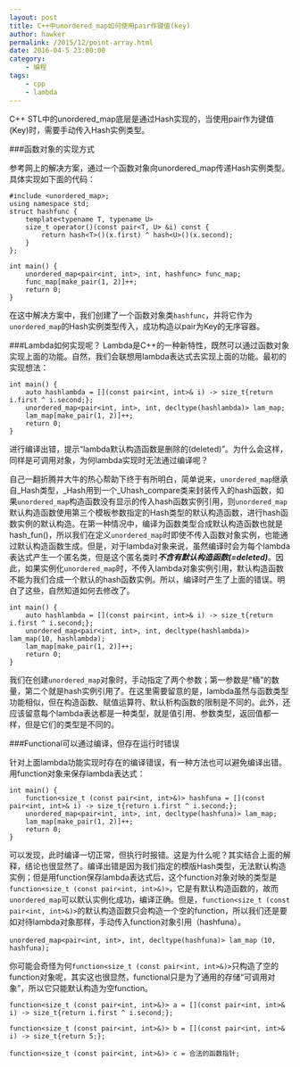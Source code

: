 ```yaml
---
layout: post
title: C++中unordered_map如何使用pair作键值(key)
author: hawker
permalink: /2015/12/point-array.html
date: 2016-04-5 23:00:00
category:
    - 编程
tags:
    - cpp
    - lambda
---
```

C++ STL中的unordered_map底层是通过Hash实现的，当使用pair作为键值(Key)时，需要手动传入Hash实例类型。

###函数对象的实现方式

参考网上的解决方案，通过一个函数对象向unordered_map传递Hash实例类型。具体实现如下面的代码：

	#include <unordered_map>;
	using namespace std;
	struct hashfunc {
		template<typename T, typename U>
		size_t operator()(const pair<T, U> &i) const {
			return hash<T>()(x.first) ^ hash<U>()(x.second);
		}
	};
	
	int main() {
		unordered_map<pair<int, int>, int, hashfunc> func_map;
		func_map[make_pair(1, 2)]++;
		return 0;
	}
	
在这中解决方案中，我们创建了一个函数对象类`hashfunc`，并将它作为`unordered_map`的Hash实例类型传入，成功构造以pair为Key的无序容器。

###Lambda如何实现呢？
Lambda是C++的一种新特性，既然可以通过函数对象实现上面的功能。自然，我们会联想用lambda表达式去实现上面的功能。最初的实现想法：

	int main() {
		auto hashlambda = [](const pair<int, int>& i) -> size_t{return i.first ^ i.second;};
		unordered_map<pair<int, int>, int, decltype(hashlambda)> lam_map;
		lam_map[make_pair(1, 2)]++;
		return 0;
	}

进行编译出错，提示“lambda默认构造函数是删除的(deleted)”。为什么会这样，同样是可调用对象，为何lambda实现时无法通过编译呢？

自己一翻折腾并大牛的热心帮助下终于有所明白，简单说来，`unordered_map`继承自_Hash类型，_Hash用到一个_Uhash_compare类来封装传入的hash函数，如果`unordered_map`构造函数没有显示的传入hash函数实例引用，则`unordered_map`默认构造函数使用第三个模板参数指定的Hash类型的默认构造函数，进行hash函数实例的默认构造。在第一种情况中，编译为函数类型合成默认构造函数也就是hash_fun()，所以我们在定义`unordered_map`时即使不传入函数对象实例，也能通过默认构造函数生成。但是，对于lambda对象来说，虽然编译时会为每个lambda表达式产生一个匿名类，但是这个匿名类时***不含有默认构造函数(=deleted)***。因此，如果实例化`unordered_map`时，不传入lambda对象实例引用，默认构造函数不能为我们合成一个默认的hash函数实例。所以，编译时产生了上面的错误。明白了这些，自然知道如何去修改了。

	int main() {
		auto hashlambda = [](const pair<int, int>& i) -> size_t{return i.first ^ i.second;};
		unordered_map<pair<int, int>, int, decltype(hashlambda)> lam_map(10, hashlambda);
		lam_map[make_pair(1, 2)]++;
		return 0;
	}
	
我们在创建`unordered_map`对象时，手动指定了两个参数；第一参数是“桶”的数量，第二个就是hash实例引用了。在这里需要留意的是，lambda虽然与函数类型功能相似，但在构造函数、赋值运算符、默认析构函数的限制是不同的。此外，还应该留意每个lambda表达都是一种类型，就是值引用、参数类型，返回值都一样，但是它们的类型是不同的。

###Functional可以通过编译，但存在运行时错误

针对上面lambda功能实现时存在的编译错误，有一种方法也可以避免编译出错。用function对象来保存lambda表达式：

	int main() {
		function<size_t (const pair<int, int>&)> hashfuna = [](const pair<int, int>& i) -> size_t{return i.first ^ i.second;};
		unordered_map<pair<int, int>, int, decltype(hashfuna)> lam_map;
		lam_map[make_pair(1, 2)]++;
		return 0;
	}
	
可以发现，此时编译一切正常，但执行时报错。这是为什么呢？其实结合上面的解释，结论也很显然了。编译出错是因为我们指定的模版Hash类型，无法默认构造实例；但是用function保存lambda表达式后，这个function对象对映的类型是`function<size_t (const pair<int, int>&)>`，它是有默认构造函数的，故而`unordered_map`可以默认实例化成功，编译正确。但是，`function<size_t (const pair<int, int>&)>`的默认构造函数只会构造一个空的function，所以我们还是要如对待lambda对象那样，手动传入function对象引用（hashfuna）。

	unordered_map<pair<int, int>, int, decltype(hashfuna)> lam_map（10, hashfuna);
	
你可能会奇怪为何`function<size_t (const pair<int, int>&)>`只构造了空的function对象呢，其实这也很显然，functional只是为了通用的存储“可调用对象”，所以它只能默认构造为空function。

	
	function<size_t (const pair<int, int>&)> a = [](const pair<int, int>& i) -> size_t{return i.first ^ i.second;};
	
	function<size_t (const pair<int, int>&)> b = [](const pair<int, int>& i) -> size_t{return 5;};
	
	function<size_t (const pair<int, int>&)> c = 合法的函数指针;	
